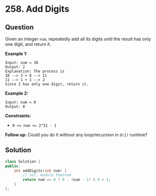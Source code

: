 # 258. Add Digits

## Question

Given an integer `num`, repeatedly add all its digits until the result has only one digit, and return it.

**Example 1:**

```text
Input: num = 38
Output: 2
Explanation: The process is
38 --> 3 + 8 --> 11
11 --> 1 + 1 --> 2 
Since 2 has only one digit, return it.
```

**Example 2:**

```text
Input: num = 0
Output: 0
```

**Constraints:**

* `0 <= num <= 2^31 - 1`

**Follow up:** Could you do it without any loop/recursion in `O(1)` runtime?

## Solution

```cpp
class Solution {
public:
    int addDigits(int num) {
        // sol: modulo theorem
        return num == 0 ? 0 : (num - 1) % 9 + 1;
    }
};
```

